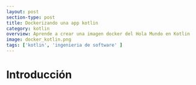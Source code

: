 ```yaml
---
layout: post
section-type: post
title: Dockerizando una app kotlin
category: kotlin
overview: Aprende a crear una imagen docker del Hola Mundo en Kotlin 
image: docker_kotlin.png
tags: ['kotlin', 'ingenieria de software' ]
---
```


# Introducción

